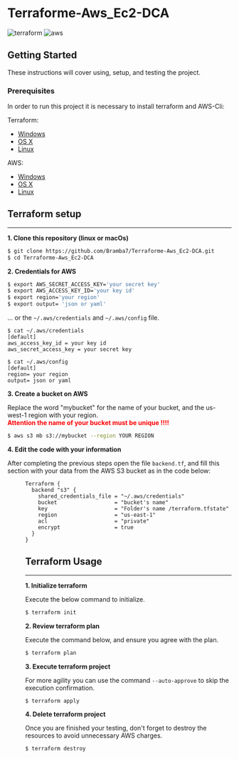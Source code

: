 # Terraforme-Aws_Ec2-DCA
![terraform](https://img.shields.io/badge/Terraform-v1.0.5-green)
![aws](https://img.shields.io/badge/aws--cli-v1.20.31-green)


## Getting Started

These instructions will cover using, setup, and testing the project.

### Prerequisites

In order to run this project it is necessary to install terraform and AWS-Cli:

Terraform:

- [Windows](https://www.terraform.io/downloads.html)
- [OS X](https://www.terraform.io/downloads.html)
- [Linux](https://www.terraform.io/downloads.html)

AWS:

- [Windows](https://docs.aws.amazon.com/cli/latest/userguide/install-cliv2-windows.html)
- [OS X](https://docs.aws.amazon.com/cli/latest/userguide/install-cliv2-mac.html)
- [Linux](https://docs.aws.amazon.com/cli/latest/userguide/cli-chap-install.html)

## Terraform setup

---

**1\. Clone this repository (linux or macOs)**

```sh
$ git clone https://github.com/Bramba7/Terraforme-Aws_Ec2-DCA.git
$ cd Terraforme-Aws_Ec2-DCA
```

**2\. Credentials for AWS**

```bash
$ export AWS_SECRET_ACCESS_KEY='your secret key'
$ export AWS_ACCESS_KEY_ID='your key id'
$ export region='your region'
$ export output= 'json or yaml'
```

... or the `~/.aws/credentials` and `~/.aws/config` file.

```
$ cat ~/.aws/credentials
[default]
aws_access_key_id = your key id
aws_secret_access_key = your secret key

```

```
$ cat ~/.aws/config
[default]
region= your region
output= json or yaml

```

**3\. Create a bucket on AWS**

Replace the word "mybucket" for the name of your bucket, and the us-west-1 region with your region.
<br><font color="red"><b> Attention the name of your bucket must be unique !!!!</b> </font>

```sh
$ aws s3 mb s3://mybucket --region YOUR REGION
```

**4\. Edit the code with your information**

After completing the previous steps open the file `backend.tf`, and fill this section with your data from the AWS S3 bucket as in the code below:<dd>


```
Terraform {
  backend "s3" {
    shared_credentials_file = "~/.aws/credentials"
    bucket                  = "bucket's name"
    key                     = "Folder's name /terraform.tfstate"
    region                  = "us-east-1"
    acl                     = "private"
    encrypt                 = true
  }
}
```

## Terraform Usage

---

**1\. Initialize terraform**

Execute the below command to initialize.

```sh
$ terraform init
```

**2\. Review terraform plan**

Execute the command below, and ensure you agree with the plan.

```bash
$ terraform plan 
```

**3\. Execute terraform project**

For more agility you can use the command `--auto-approve` to skip the execution confirmation.

```sh
$ terraform apply 
```

**4\. Delete terraform project**

Once you are finished your testing, don't forget to destroy the resources to avoid unnecessary AWS charges.

```sh
$ terraform destroy 
```